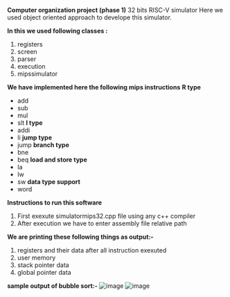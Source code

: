 **Computer organization project (phase 1)**
32 bits RISC-V simulator
Here we used object oriented approach to develope this simulator.

**In this we used following classes :**
1. registers
2. screen
3. parser
4. execution
5. mipssimulator

**We have implemented here the following mips instructions**
**R type**
- add
- sub
- mul
- slt
**I type**
- addi
- li
**jump type**
- jump
**branch type**
- bne
- beq
**load and store type**
- la
- lw
- sw
**data type support**
- word

**Instructions to run this software**
1) First exexute simulatormips32.cpp file using any c++ compiler
2) After execution we have to enter assembly file relative path

**We are printing these following things as output:-**
1) registers and their data after all instruction exexuted
2) user memory
3) stack pointer data
4) global pointer data

**sample output of bubble sort:-**
![image](https://user-images.githubusercontent.com/93343451/157014824-21c45895-dcf6-4544-8520-6cfd20d35c6d.png)
![image](https://user-images.githubusercontent.com/93343451/157014960-01ca1f2a-8602-45da-bb13-6af0dc4eeec6.png)
